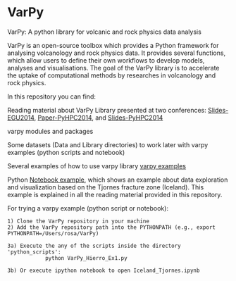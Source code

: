 # VarPy
VarPy: A python library for volcanic and rock physics data analysis


VarPy is an open-source toolbox which provides a
Python framework for analysing volcanology and rock physics
data. It provides several functions, which allow users to define
their own workflows to develop models, analyses and visualisations.
The goal of the VarPy library is to accelerate the uptake
of computational methods by researches in volcanology and rock
physics. 

In this repository you can find:

Reading material about VarPy Library presented at two conferences: [Slides-EGU2014](https://github.com/rosafilgueira/VarPy/blob/master/VarPy_EGU2014.pdf), [Paper-PyHPC2014](https://github.com/rosafilgueira/VarPy/blob/master/pyhpc2014_submission_4.pdf), and [Slides-PyHPC2014](https://github.com/rosafilgueira/VarPy/blob/master/pyhpc2014-4-VarPy.pdf)

varpy modules and packages

Some datasets (Data and Library directories) to work later with varpy examples (python scripts and notebook)

Several examples of how to use varpy library [varpy examples](https://github.com/rosafilgueira/VarPy/blob/master/python_scripts)

Python [Notebook example](https://github.com/rosafilgueira/VarPy/blob/master/Iceland_Tjornes.ipynb),
which shows an example about data exploration and visualization based on the Tjornes fracture zone (Iceland).
This example is explained in all the reading material provided in this repository. 

For trying a varpy example (python script or notebook):

	1) Clone the VarPy repository in your machine
	2) Add the VarPy repository path into the PYTHONPATH (e.g., export PYTHONPATH=/Users/rosa/VarPy)

	3a) Execute the any of the scripts inside the directory 'python_scripts':
                python VarPy_Hierro_Ex1.py
	
	3b) Or execute ipython notebook to open Iceland_Tjornes.ipynb 
